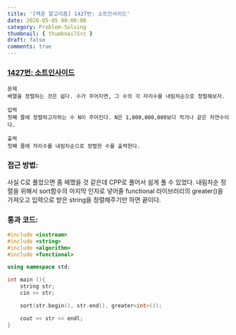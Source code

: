 ```yaml
---
title: '[백준 알고리즘] 1427번: 소트인사이드'
date: 2020-05-05 00:00:00
category: Problem-Solving
thumbnail: { thumbnailSrc }
draft: false
comments: true
---
```


### [1427번: 소트인사이드](https://www.acmicpc.net/problem/1427)

```
문제
배열을 정렬하는 것은 쉽다. 수가 주어지면, 그 수의 각 자리수를 내림차순으로 정렬해보자.

입력
첫째 줄에 정렬하고자하는 수 N이 주어진다. N은 1,000,000,000보다 작거나 같은 자연수이다.

출력
첫째 줄에 자리수를 내림차순으로 정렬한 수를 출력한다.
```

### 접근 방법:

사실 C로 풀었으면 좀 헤맸을 것 같은데 CPP로 풀어서 쉽게 풀 수 있었다. 내림차순 정렬을 위해서 sort함수의 마지막 인자로 넣어줄 functional 라이브러리의 greater<type>()을 가져오고 입력으로 받은 string을 정렬해주기만 하면 끝이다.

### 통과 코드:

```cpp
#include <iostream>
#include <string>
#include <algorithm>
#include <functional>

using namespace std;

int main (){
    string str;
    cin >> str;

    sort(str.begin(), str.end(), greater<int>());

    cout << str << endl;
}
```
